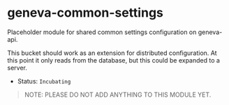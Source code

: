 # geneva-common-settings

Placeholder module for shared common settings configuration on geneva-api. 

This bucket should work as an extension for distributed configuration. 
At this point it only reads from the database, but this could be expanded to a server. 

- Status: `Incubating`

> NOTE: PLEASE DO NOT ADD ANYTHING TO THIS MODULE YET.
